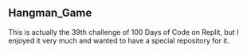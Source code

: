 ## Hangman_Game

This is actually the 39th challenge of 100 Days of Code on Replit, but I enjoyed it very much and wanted to have a special repository for it.
